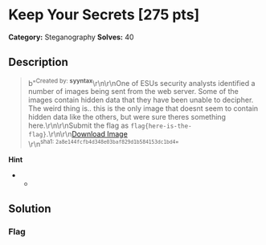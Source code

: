# Keep Your Secrets [275 pts]

**Category:** Steganography
**Solves:** 40

## Description
>b"<sup>Created by: <b>syyntax</b></sup>\r\n\r\nOne of ESUs security analysts identified a number of images being sent from the web server. Some of the images contain hidden data that they have been unable to decipher. The weird thing is.. this is the only image that doesnt seem to contain hidden data like the others, but were sure theres something here.\r\n\r\nSubmit the flag as `flag{here-is-the-flag}`.\r\n\r\n[Download Image](https://tinyurl.com/5dbv5ywu)<br>\r\n<sup>sha1: `2a8e144fcfb4d348e03baf829d1b584153dc1bd4`</sup>"

**Hint**
* -

## Solution

### Flag

